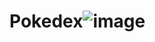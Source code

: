# Pokedex![image](https://user-images.githubusercontent.com/102429743/180619249-35e1c020-ef02-4976-926b-549f2773f6f0.png)

